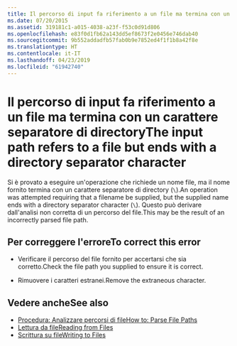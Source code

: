 ```yaml
---
title: Il percorso di input fa riferimento a un file ma termina con un carattere separatore di directory
ms.date: 07/20/2015
ms.assetid: 319181c1-a015-4038-a23f-f53c0d91d806
ms.openlocfilehash: e83f0d1fb62a143dd5ef8673f2e0456e746dab40
ms.sourcegitcommit: 9b552addadfb57fab0b9e7852ed4f1f1b8a42f8e
ms.translationtype: HT
ms.contentlocale: it-IT
ms.lasthandoff: 04/23/2019
ms.locfileid: "61942740"
---
```

# <a name="the-input-path-refers-to-a-file-but-ends-with-a-directory-separator-character"></a><span data-ttu-id="766b7-102">Il percorso di input fa riferimento a un file ma termina con un carattere separatore di directory</span><span class="sxs-lookup"><span data-stu-id="766b7-102">The input path refers to a file but ends with a directory separator character</span></span>
<span data-ttu-id="766b7-103">Si è provato a eseguire un'operazione che richiede un nome file, ma il nome fornito termina con un carattere separatore di directory (`\`).</span><span class="sxs-lookup"><span data-stu-id="766b7-103">An operation was attempted requiring that a filename be supplied, but the supplied name ends with a directory separator character (`\`).</span></span> <span data-ttu-id="766b7-104">Questo può derivare dall'analisi non corretta di un percorso del file.</span><span class="sxs-lookup"><span data-stu-id="766b7-104">This may be the result of an incorrectly parsed file path.</span></span>  
  
## <a name="to-correct-this-error"></a><span data-ttu-id="766b7-105">Per correggere l'errore</span><span class="sxs-lookup"><span data-stu-id="766b7-105">To correct this error</span></span>  
  
- <span data-ttu-id="766b7-106">Verificare il percorso del file fornito per accertarsi che sia corretto.</span><span class="sxs-lookup"><span data-stu-id="766b7-106">Check the file path you supplied to ensure it is correct.</span></span>  
  
- <span data-ttu-id="766b7-107">Rimuovere i caratteri estranei.</span><span class="sxs-lookup"><span data-stu-id="766b7-107">Remove the extraneous character.</span></span>  
  
## <a name="see-also"></a><span data-ttu-id="766b7-108">Vedere anche</span><span class="sxs-lookup"><span data-stu-id="766b7-108">See also</span></span>

- [<span data-ttu-id="766b7-109">Procedura: Analizzare percorsi di file</span><span class="sxs-lookup"><span data-stu-id="766b7-109">How to: Parse File Paths</span></span>](../../visual-basic/developing-apps/programming/drives-directories-files/how-to-parse-file-paths.md)
- [<span data-ttu-id="766b7-110">Lettura da file</span><span class="sxs-lookup"><span data-stu-id="766b7-110">Reading from Files</span></span>](../../visual-basic/developing-apps/programming/drives-directories-files/reading-from-files.md)
- [<span data-ttu-id="766b7-111">Scrittura su file</span><span class="sxs-lookup"><span data-stu-id="766b7-111">Writing to Files</span></span>](../../visual-basic/developing-apps/programming/drives-directories-files/writing-to-files.md)

